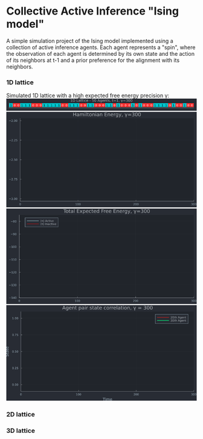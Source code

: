 # Collective Active Inference "Ising model"
A simple simulation project of the Ising model implemented using a collection of active inference agents. Each agent represents a "spin", where the observation of each agent is determined by its own state and the action of its neighbors at t-1 and a prior preference for the alignment with its neighbors.

### 1D lattice
Simulated 1D lattice with a high expected free energy precision γ:
![Ising 1D Simulation](animations/ising1d_300.gif)
![Hamiltonian Energy](animations/hamiltonian_energy_300.gif)
![Total EFE](animations/total_efe_300.gif)
![Agent Pair Correlation](animations/agent_pair_correlation_300.gif)

### 2D lattice 
### 3D lattice 
